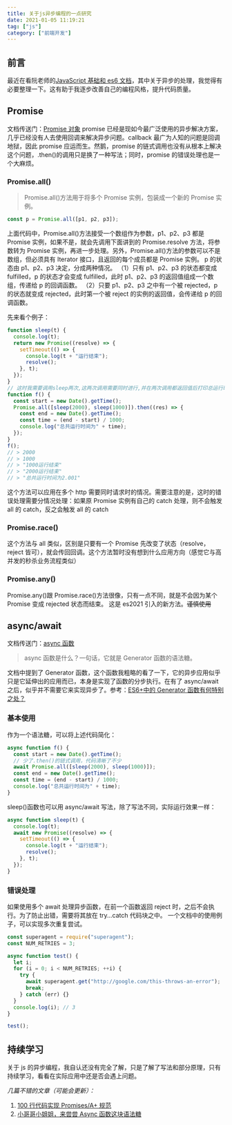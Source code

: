 ```yaml
---
title: 关于js异步编程的一点研究
date: 2021-01-05 11:19:21
tag: ["js"]
category: ["前端开发"]
---
```


## 前言

最近在看阮老师的[JavaScript 基础和 es6 文档](https://wangdoc.com/)，其中关于异步的处理，我觉得有必要整理一下。这有助于我逐步改善自己的编程风格，提升代码质量。

## Promise

文档传送门：[Promise 对象](https://wangdoc.com/es6/promise.html "Promise 对象")
promise 已经是现如今最广泛使用的异步解决方案，几乎已经没有人去使用回调来解决异步问题。callback 最广为人知的问题是回调地狱，因此 promise 应运而生。然鹅，promise 的链式调用也没有从根本上解决这个问题，.then()的调用只是换了一种写法；同时，promise 的错误处理也是一个大麻烦。

### Promise.all()

> Promise.all()方法用于将多个 Promise 实例，包装成一个新的 Promise 实例。

```js
const p = Promise.all([p1, p2, p3]);
```

上面代码中，Promise.all()方法接受一个数组作为参数，p1、p2、p3 都是 Promise 实例，如果不是，就会先调用下面讲到的 Promise.resolve 方法，将参数转为 Promise 实例，再进一步处理。另外，Promise.all()方法的参数可以不是数组，但必须具有 Iterator 接口，且返回的每个成员都是 Promise 实例。
p 的状态由 p1、p2、p3 决定，分成两种情况。
（1）只有 p1、p2、p3 的状态都变成 fulfilled，p 的状态才会变成 fulfilled，此时 p1、p2、p3 的返回值组成一个数组，传递给 p 的回调函数。
（2）只要 p1、p2、p3 之中有一个被 rejected，p 的状态就变成 rejected，此时第一个被 reject 的实例的返回值，会传递给 p 的回调函数。

先来看个例子：

```js
function sleep(t) {
  console.log(t);
  return new Promise((resolve) => {
    setTimeout(() => {
      console.log(t + "运行结束");
      resolve();
    }, t);
  });
}
// 这时我需要调用sleep两次,这两次调用需要同时进行,并在两次调用都返回值后打印总运行时间
function f() {
  const start = new Date().getTime();
  Promise.all([sleep(2000), sleep(1000)]).then((res) => {
    const end = new Date().getTime();
    const time = (end - start) / 1000;
    console.log("总共运行时间为" + time);
  });
}
f();
// > 2000
// > 1000
// > "1000运行结束"
// > "2000运行结束"
// > "总共运行时间为2.001"
```

这个方法可以应用在多个 http 需要同时请求时的情况。需要注意的是，这时的错误处理需要分情况处理：如果原 Promise 实例有自己的 catch 处理，则不会触发 all 的 catch，反之会触发 all 的 catch

### Promise.race()

这个方法与 all 类似，区别是只要有一个 Promise 先改变了状态（resolve，reject 皆可），就会传回回调。这个方法暂时没有想到什么应用方向（感觉它与高并发的秒杀业务流程类似）

### Promise.any()

Promise.any()跟 Promise.race()方法很像，只有一点不同，就是不会因为某个 Promise 变成 rejected 状态而结束。
这是 es2021 引入的新方法。~~谨慎使用~~

## async/await

文档传送门：[async 函数](https://wangdoc.com/es6/async.html "async 函数")

> async 函数是什么？一句话，它就是 Generator 函数的语法糖。

文档中提到了 Generator 函数，这个函数我粗略的看了一下，它的异步应用似乎只是它延伸出的应用而已，本身是实现了函数的分步执行。在有了 async/await 之后，似乎并不需要它来实现异步了。参考：[ES6+中的 Generator 函数有何特别之处？](https://www.zhihu.com/question/290681846 "ES6+中的Generator 函数有何特别之处？")

### 基本使用

作为一个语法糖，可以将上述代码简化：

```js
async function f() {
  const start = new Date().getTime();
  // 少了.then()的链式调用，代码清晰了不少
  await Promise.all([sleep(2000), sleep(1000)]);
  const end = new Date().getTime();
  const time = (end - start) / 1000;
  console.log("总共运行时间为" + time);
}
```

sleep()函数也可以用 async/await 写法，除了写法不同，实际运行效果一样：

```js
async function sleep(t) {
  console.log(t);
  await new Promise((resolve) => {
    setTimeout(() => {
      console.log(t + "运行结束");
      resolve();
    }, t);
  });
}
```

### 错误处理

如果使用多个 await 处理异步函数，在前一个函数返回 reject 时，之后不会执行。为了防止出错，需要将其放在 try...catch 代码块之中。
一个文档中的使用例子，可以实现多次重复尝试。

```js
const superagent = require("superagent");
const NUM_RETRIES = 3;

async function test() {
  let i;
  for (i = 0; i < NUM_RETRIES; ++i) {
    try {
      await superagent.get("http://google.com/this-throws-an-error");
      break;
    } catch (err) {}
  }
  console.log(i); // 3
}

test();
```

## 持续学习

关于 js 的异步编程，我自认还没有完全了解，只是了解了写法和部分原理，只有持续学习，看看在实际应用中还是否会遇上问题。

_几篇不错的文章（可能会更新）：_

1. [100 行代码实现 Promises/A+ 规范](https://zhuanlan.zhihu.com/p/83965949 "100 行代码实现 Promises/A+ 规范")
2. [小哥哥小姐姐，来尝尝 Async 函数这块语法糖](https://zhuanlan.zhihu.com/p/42649246 "小哥哥小姐姐，来尝尝 Async 函数这块语法糖")
